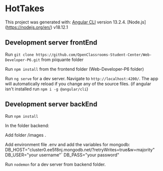 # HotTakes

This project was generated with:
                                 [Angular CLI](https://github.com/angular/angular-cli) version 13.2.4. 
                                 [Node.js] (https://nodejs.org/en/) v18.12.1

## Development server frontEnd

Run `git clone https://github.com/OpenClassrooms-Student-Center/Web-Developer-P6.git` from piiquante folder

Run `npm install` from the frontend folder (Web-Developer-P6 folder)

Run `ng serve` for a dev server. Navigate to `http://localhost:4200/`. The app will automatically reload if you change any of the source files. (if angular isn't installed run `npm i -g @angular/cli`)

## Development server backEnd

Run `npm install`

In the folder backend:

Add folder /images .

Add environment file .env and add the variables for mongodb:
                    DB_HOST="cluster0.ee5f8nj.mongodb.net/?retryWrites=true&w=majority"
                    DB_USER="your username"`
                    DB_PASS="your password"

Run `nodemon` for a dev server from backend folder.